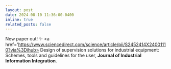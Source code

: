 ```yaml
---
layout: post
date: 2024-08-10 11:36:00-0400
inline: true
related_posts: false
---
```


New paper out! :sparkles: <a href='https://www.sciencedirect.com/science/article/pii/S2452414X24001110?via%3Dihub> Design of supervision solutions for industrial equipment: Schemes, tools and guidelines for the user</a>, **Journal of Industrial Information Integration**.
